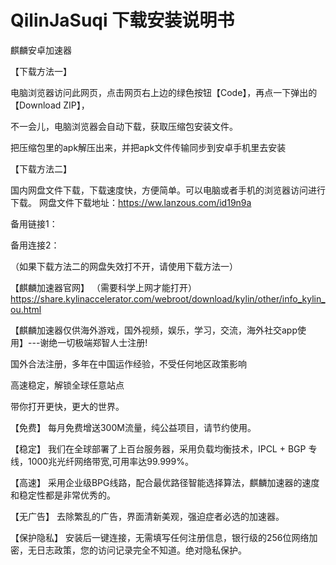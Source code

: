 # QilinJaSuqi 下载安装说明书

麒麟安卓加速器



【下载方法一】

电脑浏览器访问此网页，点击网页右上边的绿色按钮【Code】，再点一下弹出的【Download ZIP】，

不一会儿，电脑浏览器会自动下载，获取压缩包安装文件。

把压缩包里的apk解压出来，并把apk文件传输同步到安卓手机里去安装


【下载方法二】

国内网盘文件下载，下载速度快，方便简单。可以电脑或者手机的浏览器访问进行下载。
网盘文件下载地址：https://ww.lanzous.com/id19n9a

备用链接1：

备用连接2：

（如果下载方法二的网盘失效打不开，请使用下载方法一）



【麒麟加速器官网】 （需要科学上网才能打开） https://share.kylinaccelerator.com/webroot/download/kylin/other/info_kylin_ou.html


【麒麟加速器仅供海外游戏，国外视频，娱乐，学习，交流，海外社交app使用】---谢绝一切极端郑智人士注册!


国外合法注册，多年在中国运作经验，不受任何地区政策影响


高速稳定，解锁全球任意站点


带你打开更快，更大的世界。


【免费】 每月免费增送300M流量，纯公益项目，请节约使用。

【稳定】 我们在全球部署了上百台服务器，采用负载均衡技术，IPCL + BGP 专线，1000兆光纤网络带宽,可用率达99.999%。

【高速】 采用企业级BPG线路，配合最优路径智能选择算法，麒麟加速器的速度和稳定性都是非常优秀的。

【无广告】 去除繁乱的广告，界面清新美观，强迫症者必选的加速器。

【保护隐私】 安装后一键连接，无需填写任何注册信息，银行级的256位网络加密，无日志政策，您的访问记录完全不知道。绝对隐私保护。
